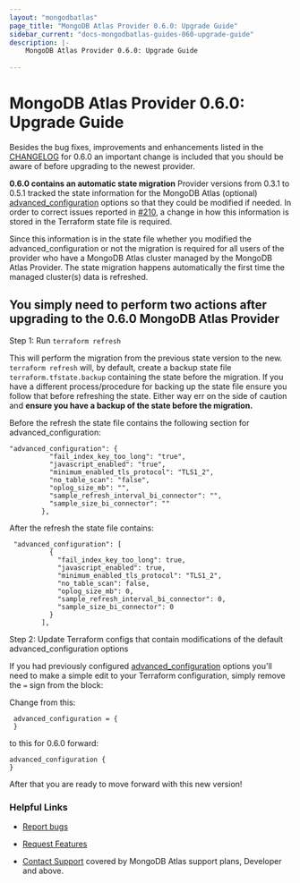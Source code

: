 ```yaml
---
layout: "mongodbatlas"
page_title: "MongoDB Atlas Provider 0.6.0: Upgrade Guide"
sidebar_current: "docs-mongodbatlas-guides-060-upgrade-guide"
description: |-
    MongoDB Atlas Provider 0.6.0: Upgrade Guide
    
---
```


# MongoDB Atlas Provider 0.6.0: Upgrade Guide

Besides the bug fixes, improvements and enhancements listed in the  [CHANGELOG](https://github.com/terraform-providers/terraform-provider-mongodbatlas/blob/master/CHANGELOG.md) for 0.6.0 an important change is included that you should be aware of before upgrading to the newest provider.

**0.6.0 contains an automatic state migration**
Provider versions from 0.3.1 to 0.5.1 tracked the state information for the MongoDB Atlas (optional) [advanced_configuration](https://www.terraform.io/docs/providers/mongodbatlas/r/cluster.html#advanced-configuration-options) options so that they could be modified if needed.  In order to correct issues reported in [#210](https://github.com/terraform-providers/terraform-provider-mongodbatlas/issues/210), a change in how this information is stored in the Terraform state file is required.

Since this information is in the state file whether you modified the advanced_configuration or not the migration is required for all users of the provider who have a MongoDB Atlas cluster managed by the MongoDB Atlas Provider.
The state migration happens automatically the first time the managed cluster(s) data is refreshed.  

## You simply need to perform two actions after upgrading to the 0.6.0 MongoDB Atlas Provider

Step 1: Run `terraform refresh`

This will perform the migration from the previous state version to the new.  `terraform refresh` will, by default, create a backup state file `terraform.tfstate.backup` containing the state before the migration.  If you have a different process/procedure for backing up the state file ensure you follow that before refreshing the state.  Either way err on the side of caution and **ensure you have a backup of the state before the migration.**

Before the refresh the state file contains the following section for advanced_configuration:

    "advanced_configuration": {
              "fail_index_key_too_long": "true",
              "javascript_enabled": "true",
              "minimum_enabled_tls_protocol": "TLS1_2",
              "no_table_scan": "false",
              "oplog_size_mb": "",
              "sample_refresh_interval_bi_connector": "",
              "sample_size_bi_connector": ""
            },

After the refresh the state file contains:

     "advanced_configuration": [
              {
                "fail_index_key_too_long": true,
                "javascript_enabled": true,
                "minimum_enabled_tls_protocol": "TLS1_2",
                "no_table_scan": false,
                "oplog_size_mb": 0,
                "sample_refresh_interval_bi_connector": 0,
                "sample_size_bi_connector": 0
              }
            ],

Step 2: Update Terraform configs that contain modifications of the default advanced_configuration options

If you had previously configured [advanced_configuration](https://www.terraform.io/docs/providers/mongodbatlas/r/cluster.html#advanced-configuration-options) options you'll need to make a simple edit to your Terraform configuration, simply remove the `=` sign from the block:

Change from this:

     advanced_configuration = {
     }

to this for 0.6.0 forward:

    advanced_configuration {
    }

After that you are ready to move forward with this new version!

### Helpful Links

* [Report bugs](https://github.com/terraform-providers/terraform-provider-mongodbatlas/issues)

* [Request Features](https://feedback.mongodb.com/forums/924145-atlas?category_id=370723)

* [Contact Support](https://docs.atlas.mongodb.com/support/) covered by MongoDB Atlas support plans, Developer and above.
